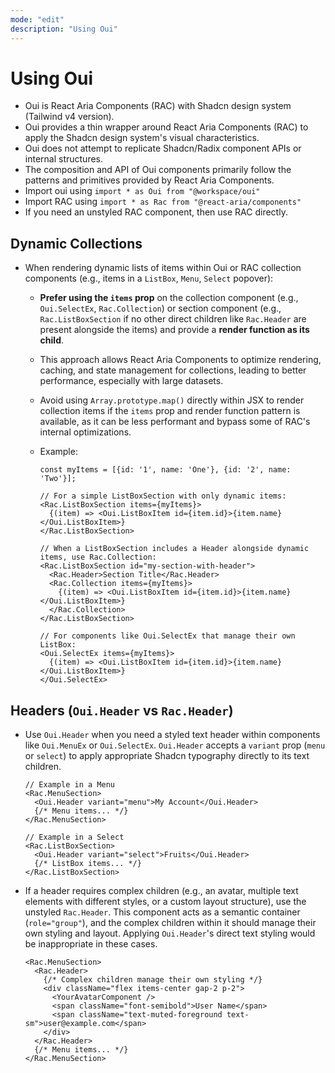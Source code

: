 ```yaml
---
mode: "edit"
description: "Using Oui"
---
```


# Using Oui

- Oui is React Aria Components (RAC) with Shadcn design system (Tailwind v4 version).
- Oui provides a thin wrapper around React Aria Components (RAC) to apply the Shadcn design system's visual characteristics.
- Oui does not attempt to replicate Shadcn/Radix component APIs or internal structures.
- The composition and API of Oui components primarily follow the patterns and primitives provided by React Aria Components.
- Import oui using `import * as Oui from "@workspace/oui"`
- Import RAC using `import * as Rac from "@react-aria/components"`
- If you need an unstyled RAC component, then use RAC directly.

## Dynamic Collections

- When rendering dynamic lists of items within Oui or RAC collection components (e.g., items in a `ListBox`, `Menu`, `Select` popover):

  - **Prefer using the `items` prop** on the collection component (e.g., `Oui.SelectEx`, `Rac.Collection`) or section component (e.g., `Rac.ListBoxSection` if no other direct children like `Rac.Header` are present alongside the items) and provide a **render function as its child**.
  - This approach allows React Aria Components to optimize rendering, caching, and state management for collections, leading to better performance, especially with large datasets.
  - Avoid using `Array.prototype.map()` directly within JSX to render collection items if the `items` prop and render function pattern is available, as it can be less performant and bypass some of RAC's internal optimizations.
  - Example:

    ```tsx
    const myItems = [{id: '1', name: 'One'}, {id: '2', name: 'Two'}];

    // For a simple ListBoxSection with only dynamic items:
    <Rac.ListBoxSection items={myItems}>
      {(item) => <Oui.ListBoxItem id={item.id}>{item.name}</Oui.ListBoxItem>}
    </Rac.ListBoxSection>

    // When a ListBoxSection includes a Header alongside dynamic items, use Rac.Collection:
    <Rac.ListBoxSection id="my-section-with-header">
      <Rac.Header>Section Title</Rac.Header>
      <Rac.Collection items={myItems}>
        {(item) => <Oui.ListBoxItem id={item.id}>{item.name}</Oui.ListBoxItem>}
      </Rac.Collection>
    </Rac.ListBoxSection>

    // For components like Oui.SelectEx that manage their own ListBox:
    <Oui.SelectEx items={myItems}>
      {(item) => <Oui.ListBoxItem id={item.id}>{item.name}</Oui.ListBoxItem>}
    </Oui.SelectEx>
    ```

## Headers (`Oui.Header` vs `Rac.Header`)

- Use `Oui.Header` when you need a styled text header within components like `Oui.MenuEx` or `Oui.SelectEx`. `Oui.Header` accepts a `variant` prop (`menu` or `select`) to apply appropriate Shadcn typography directly to its text children.

  ```tsx
  // Example in a Menu
  <Rac.MenuSection>
    <Oui.Header variant="menu">My Account</Oui.Header>
    {/* Menu items... */}
  </Rac.MenuSection>

  // Example in a Select
  <Rac.ListBoxSection>
    <Oui.Header variant="select">Fruits</Oui.Header>
    {/* ListBox items... */}
  </Rac.ListBoxSection>
  ```

- If a header requires complex children (e.g., an avatar, multiple text elements with different styles, or a custom layout structure), use the unstyled `Rac.Header`. This component acts as a semantic container (`role="group"`), and the complex children within it should manage their own styling and layout. Applying `Oui.Header`'s direct text styling would be inappropriate in these cases.
  ```tsx
  <Rac.MenuSection>
    <Rac.Header>
      {/* Complex children manage their own styling */}
      <div className="flex items-center gap-2 p-2">
        <YourAvatarComponent />
        <span className="font-semibold">User Name</span>
        <span className="text-muted-foreground text-sm">user@example.com</span>
      </div>
    </Rac.Header>
    {/* Menu items... */}
  </Rac.MenuSection>
  ```
